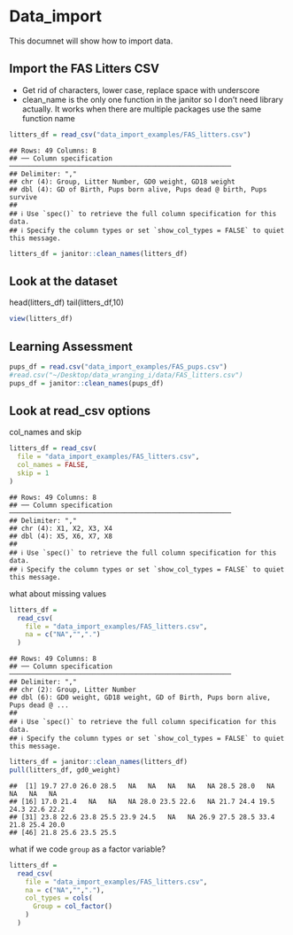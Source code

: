 Data_import
================

This documnet will show how to import data.

## Import the FAS Litters CSV

- Get rid of characters, lower case, replace space with underscore
- clean_name is the only one function in the janitor so I don’t need
  library actually. It works when there are multiple packages use the
  same function name

``` r
litters_df = read_csv("data_import_examples/FAS_litters.csv")
```

    ## Rows: 49 Columns: 8
    ## ── Column specification ────────────────────────────────────────────────────────
    ## Delimiter: ","
    ## chr (4): Group, Litter Number, GD0 weight, GD18 weight
    ## dbl (4): GD of Birth, Pups born alive, Pups dead @ birth, Pups survive
    ## 
    ## ℹ Use `spec()` to retrieve the full column specification for this data.
    ## ℹ Specify the column types or set `show_col_types = FALSE` to quiet this message.

``` r
litters_df = janitor::clean_names(litters_df)
```

## Look at the dataset

head(litters_df) tail(litters_df,10)

``` r
view(litters_df)
```

## Learning Assessment

``` r
pups_df = read.csv("data_import_examples/FAS_pups.csv")
#read.csv("~/Desktop/data_wranging_i/data/FAS_litters.csv")
pups_df = janitor::clean_names(pups_df)
```

## Look at read_csv options

col_names and skip

``` r
litters_df = read_csv(
  file = "data_import_examples/FAS_litters.csv",
  col_names = FALSE,
  skip = 1
)
```

    ## Rows: 49 Columns: 8
    ## ── Column specification ────────────────────────────────────────────────────────
    ## Delimiter: ","
    ## chr (4): X1, X2, X3, X4
    ## dbl (4): X5, X6, X7, X8
    ## 
    ## ℹ Use `spec()` to retrieve the full column specification for this data.
    ## ℹ Specify the column types or set `show_col_types = FALSE` to quiet this message.

what about missing values

``` r
litters_df = 
  read_csv(
    file = "data_import_examples/FAS_litters.csv",
    na = c("NA","",".")
  )
```

    ## Rows: 49 Columns: 8
    ## ── Column specification ────────────────────────────────────────────────────────
    ## Delimiter: ","
    ## chr (2): Group, Litter Number
    ## dbl (6): GD0 weight, GD18 weight, GD of Birth, Pups born alive, Pups dead @ ...
    ## 
    ## ℹ Use `spec()` to retrieve the full column specification for this data.
    ## ℹ Specify the column types or set `show_col_types = FALSE` to quiet this message.

``` r
litters_df = janitor::clean_names(litters_df)
pull(litters_df, gd0_weight)
```

    ##  [1] 19.7 27.0 26.0 28.5   NA   NA   NA   NA   NA 28.5 28.0   NA   NA   NA   NA
    ## [16] 17.0 21.4   NA   NA   NA 28.0 23.5 22.6   NA 21.7 24.4 19.5 24.3 22.6 22.2
    ## [31] 23.8 22.6 23.8 25.5 23.9 24.5   NA   NA 26.9 27.5 28.5 33.4 21.8 25.4 20.0
    ## [46] 21.8 25.6 23.5 25.5

what if we code `group` as a factor variable?

``` r
litters_df = 
  read_csv(
    file = "data_import_examples/FAS_litters.csv",
    na = c("NA","","."),
    col_types = cols(
      Group = col_factor()
    )
  )
```

